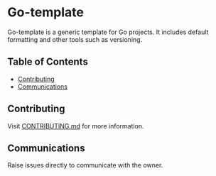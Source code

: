 # Go-template

Go-template is a generic template for Go projects. It includes default formatting and other tools such as versioning.

## Table of Contents

- [Contributing](#contributing)
- [Communications](#communications)

## Contributing

Visit [CONTRIBUTING.md](./CONTRIBUTING.md) for more information.

## Communications

Raise issues directly to communicate with the owner.
